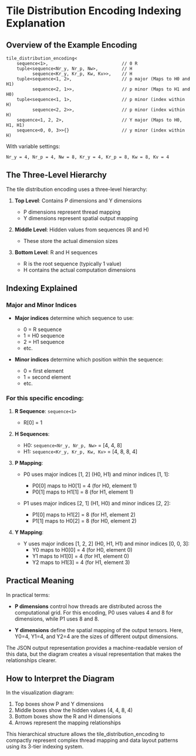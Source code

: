 # Tile Distribution Encoding Indexing Explanation

## Overview of the Example Encoding

```
tile_distribution_encoding<
    sequence<1>,                            // 0 R
    tuple<sequence<Nr_y, Nr_p, Nw>,         // H
          sequence<Kr_y, Kr_p, Kw, Kv>>,    // H
    tuple<sequence<1, 2>,                   // p major (Maps to H0 and H1)
          sequence<2, 1>>,                  // p minor (Maps to H1 and H0)
    tuple<sequence<1, 1>,                   // p minor (index within H)
          sequence<2, 2>>,                  // p minor (index within H)
    sequence<1, 2, 2>,                      // Y major (Maps to H0, H1, H1)
    sequence<0, 0, 3>>{}                    // y minor (index within H)
```

With variable settings:
```
Nr_y = 4, Nr_p = 4, Nw = 8, Kr_y = 4, Kr_p = 8, Kw = 8, Kv = 4
```

## The Three-Level Hierarchy

The tile distribution encoding uses a three-level hierarchy:

1. **Top Level**: Contains P dimensions and Y dimensions
   - P dimensions represent thread mapping
   - Y dimensions represent spatial output mapping

2. **Middle Level**: Hidden values from sequences (R and H)
   - These store the actual dimension sizes

3. **Bottom Level**: R and H sequences
   - R is the root sequence (typically 1 value)
   - H contains the actual computation dimensions

## Indexing Explained

### Major and Minor Indices

- **Major indices** determine which sequence to use:
  - 0 = R sequence
  - 1 = H0 sequence
  - 2 = H1 sequence
  - etc.

- **Minor indices** determine which position within the sequence:
  - 0 = first element
  - 1 = second element
  - etc.

### For this specific encoding:

1. **R Sequence**: `sequence<1>` 
   - R[0] = 1

2. **H Sequences**:
   - H0: `sequence<Nr_y, Nr_p, Nw>` = [4, 4, 8]
   - H1: `sequence<Kr_y, Kr_p, Kw, Kv>` = [4, 8, 8, 4]

3. **P Mapping**:
   - P0 uses major indices [1, 2] (H0, H1) and minor indices [1, 1]:
     - P0[0] maps to H0[1] = 4 (for H0, element 1)
     - P0[1] maps to H1[1] = 8 (for H1, element 1)
   
   - P1 uses major indices [2, 1] (H1, H0) and minor indices [2, 2]:
     - P1[0] maps to H1[2] = 8 (for H1, element 2)
     - P1[1] maps to H0[2] = 8 (for H0, element 2)

4. **Y Mapping**:
   - Y uses major indices [1, 2, 2] (H0, H1, H1) and minor indices [0, 0, 3]:
     - Y0 maps to H0[0] = 4 (for H0, element 0)
     - Y1 maps to H1[0] = 4 (for H1, element 0)
     - Y2 maps to H1[3] = 4 (for H1, element 3)

## Practical Meaning

In practical terms:

- **P dimensions** control how threads are distributed across the computational grid.
  For this encoding, P0 uses values 4 and 8 for dimensions, while P1 uses 8 and 8.

- **Y dimensions** define the spatial mapping of the output tensors.
  Here, Y0=4, Y1=4, and Y2=4 are the sizes of different output dimensions.

The JSON output representation provides a machine-readable version of this data, but the diagram creates a visual representation that makes the relationships clearer.

## How to Interpret the Diagram

In the visualization diagram:
1. Top boxes show P and Y dimensions
2. Middle boxes show the hidden values (4, 4, 8, 4)
3. Bottom boxes show the R and H dimensions
4. Arrows represent the mapping relationships

This hierarchical structure allows the tile_distribution_encoding to compactly represent complex thread mapping and data layout patterns using its 3-tier indexing system. 